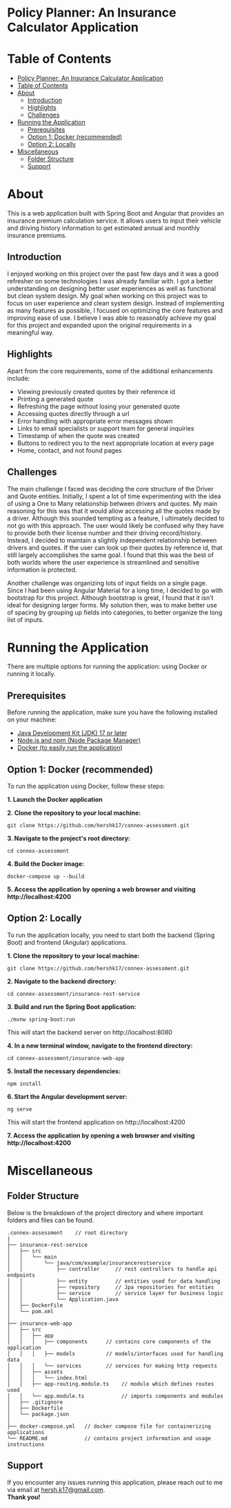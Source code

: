 # Policy Planner: An Insurance Calculator Application

# Table of Contents
- [Policy Planner: An Insurance Calculator Application](#policy-planner-an-insurance-calculator-application)
- [Table of Contents](#table-of-contents)
- [About](#about)
  - [Introduction](#introduction)
  - [Highlights](#highlights)
  - [Challenges](#challenges)
- [Running the Application](#running-the-application)
  - [Prerequisites](#prerequisites)
  - [Option 1: Docker (recommended)](#option-1-docker-recommended)
  - [Option 2: Locally](#option-2-locally)
- [Miscellaneous](#miscellaneous)
  - [Folder Structure](#folder-structure)
  - [Support](#support)

# About
This is a web application built with Spring Boot and Angular that provides an insurance premium calculation service. It allows users to input their vehicle and driving history information to get estimated annual and monthly insurance premiums.

## Introduction
I enjoyed working on this project over the past few days and it was a good refresher on some technologies I was already familiar with. I got a better understanding on designing better user experiences as well as functional but clean system design. My goal when working on this project was to focus on user experience and clean system design. Instead of implementing as many features as possible, I focused on optimizing the core features and improving ease of use. I believe I was able to reasonably achieve my goal for this project and expanded upon the original requirements in a meaningful way.

## Highlights
Apart from the core requirements, some of the additional enhancements include:
- Viewing previously created quotes by their reference id
- Printing a generated quote
- Refreshing the page without losing your generated quote
- Accessing quotes directly through a url
- Error handling with appropriate error messages shown
- Links to email specialists or support team for general inquiries
- Timestamp of when the quote was created
- Buttons to redirect you to the next appropriate location at every page
- Home, contact, and not found pages

## Challenges
The main challenge I faced was deciding the core structure of the Driver and Quote entities. Initially, I spent a lot of time experimenting with the idea of using a One to Many relationship between drivers and quotes. My main reasoning for this was that it would allow accessing all the quotes made by a driver. Although this sounded tempting as a feature, I ultimately decided to not go with this approach. The user would likely be confused why they have to provide both their license number and their driving record/history. Instead, I decided to maintain a slightly independent relationship between drivers and quotes. If the user can look up their quotes by reference id, that still largely accomplishes the same goal. I found that this was the best of both worlds where the user experience is streamlined and sensitive information is protected.

Another challenge was organizing lots of input fields on a single page. Since I had been using Angular Material for a long time, I decided to go with bootstrap for this project. Although bootstrap is great, I found that it isn't ideal for designing larger forms. My solution then, was to make better use of spacing by grouping up fields into categories, to better organize the long list of inputs.

# Running the Application
There are multiple options for running the application: using Docker or running it locally.

## Prerequisites
Before running the application, make sure you have the following installed on your machine:
- [Java Development Kit (JDK) 17 or later](https://www.oracle.com/ca-en/java/technologies/downloads/#java17)
- [Node.js and npm (Node Package Manager)](https://nodejs.org/en)
- [Docker (to easily run the application)](https://www.docker.com/products/docker-desktop/)

## Option 1: Docker (recommended)
To run the application using Docker, follow these steps:

**1. Launch the Docker application**

**2. Clone the repository to your local machine:**
```
git clone https://github.com/hershk17/connex-assessment.git
```

**3. Navigate to the project's root directory:**
```
cd connex-assessment
```

**4. Build the Docker image:**
```
docker-compose up --build
```

**5. Access the application by opening a web browser and visiting http://localhost:4200**

## Option 2: Locally
To run the application locally, you need to start both the backend (Spring Boot) and frontend (Angular) applications.

**1. Clone the repository to your local machine:**
```
git clone https://github.com/hershk17/connex-assessment.git
```

**2. Navigate to the backend directory:**
```
cd connex-assessment/insurance-rest-service
```

**3. Build and run the Spring Boot application:**
```
./mvnw spring-boot:run
```
This will start the backend server on http://localhost:8080

**4. In a new terminal window, navigate to the frontend directory:**
```
cd connex-assessment/insurance-web-app
```

**5. Install the necessary dependencies:**
```
npm install
```

**6. Start the Angular development server:**
```
ng serve
```
This will start the frontend application on http://localhost:4200

**7. Access the application by opening a web browser and visiting http://localhost:4200**

# Miscellaneous

## Folder Structure
Below is the breakdown of the project directory and where important folders and files can be found.
```
.connex-assessment    // root directory
|
├── insurance-rest-service
│   ├── src
│   │   └── main
│   │       └── java/com/example/insurancerestservice
│   │           ├── controller     // rest controllers to handle api endpoints
│   │           ├── entity         // entities used for data handling
│   │           ├── repository     // Jpa repositories for entities
│   │           ├── service        // service layer for business logic
│   │           └── Application.java
│   ├── DockerFile
│   └── pom.xml
│
├── insurance-web-app
│   ├── src
│   │   ├── app
│   │   │   ├── components      // contains core components of the application
│   │   │   ├── models          // models/interfaces used for handling data
│   │   │   └── services        // services for making http requests
│   │   ├── assets
│   │   │   └── index.html
│   │   ├── app-routing.module.ts    // module which defines routes used
│   │   └── app.module.ts            // imports components and modules
│   ├── .gitignore
│   ├── Dockerfile       
│   └── package.json
│
├── docker-compose.yml   // docker compose file for containerizing applications
└── README.md            // contains project information and usage instructions
```

## Support
If you encounter any issues running this application, please reach out to me via email at hersh.k17@gmail.com. <br>
**Thank you!**
